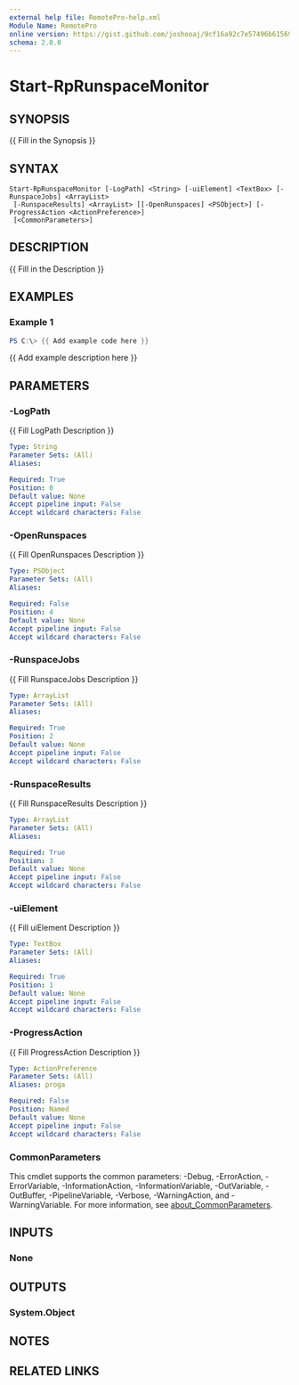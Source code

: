 ```yaml
---
external help file: RemotePro-help.xml
Module Name: RemotePro
online version: https://gist.github.com/joshooaj/9cf16a92c7e57496b6156928a22f758f
schema: 2.0.0
---
```


# Start-RpRunspaceMonitor

## SYNOPSIS
{{ Fill in the Synopsis }}

## SYNTAX

```
Start-RpRunspaceMonitor [-LogPath] <String> [-uiElement] <TextBox> [-RunspaceJobs] <ArrayList>
 [-RunspaceResults] <ArrayList> [[-OpenRunspaces] <PSObject>] [-ProgressAction <ActionPreference>]
 [<CommonParameters>]
```

## DESCRIPTION
{{ Fill in the Description }}

## EXAMPLES

### Example 1
```powershell
PS C:\> {{ Add example code here }}
```

{{ Add example description here }}

## PARAMETERS

### -LogPath
{{ Fill LogPath Description }}

```yaml
Type: String
Parameter Sets: (All)
Aliases:

Required: True
Position: 0
Default value: None
Accept pipeline input: False
Accept wildcard characters: False
```

### -OpenRunspaces
{{ Fill OpenRunspaces Description }}

```yaml
Type: PSObject
Parameter Sets: (All)
Aliases:

Required: False
Position: 4
Default value: None
Accept pipeline input: False
Accept wildcard characters: False
```

### -RunspaceJobs
{{ Fill RunspaceJobs Description }}

```yaml
Type: ArrayList
Parameter Sets: (All)
Aliases:

Required: True
Position: 2
Default value: None
Accept pipeline input: False
Accept wildcard characters: False
```

### -RunspaceResults
{{ Fill RunspaceResults Description }}

```yaml
Type: ArrayList
Parameter Sets: (All)
Aliases:

Required: True
Position: 3
Default value: None
Accept pipeline input: False
Accept wildcard characters: False
```

### -uiElement
{{ Fill uiElement Description }}

```yaml
Type: TextBox
Parameter Sets: (All)
Aliases:

Required: True
Position: 1
Default value: None
Accept pipeline input: False
Accept wildcard characters: False
```

### -ProgressAction
{{ Fill ProgressAction Description }}

```yaml
Type: ActionPreference
Parameter Sets: (All)
Aliases: proga

Required: False
Position: Named
Default value: None
Accept pipeline input: False
Accept wildcard characters: False
```

### CommonParameters
This cmdlet supports the common parameters: -Debug, -ErrorAction, -ErrorVariable, -InformationAction, -InformationVariable, -OutVariable, -OutBuffer, -PipelineVariable, -Verbose, -WarningAction, and -WarningVariable. For more information, see [about_CommonParameters](http://go.microsoft.com/fwlink/?LinkID=113216).

## INPUTS

### None

## OUTPUTS

### System.Object
## NOTES

## RELATED LINKS
